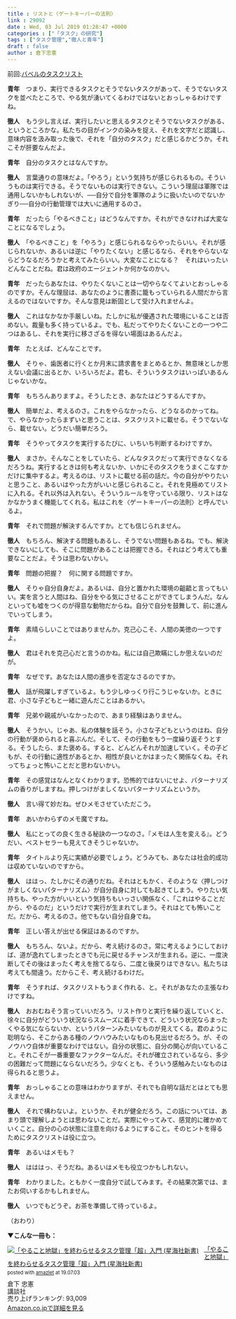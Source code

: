 ```yaml
---
title : リストと〈ゲートキーパーの法則〉
link : 29092
date : Wed, 03 Jul 2019 01:28:47 +0000
categories : ["「タスク」の研究"]
tags : ["タスク管理","徹人と青年"]
draft : false
author : 倉下忠憲
---
```


前回:<a href="https://rashita.net/blog/?p=29085">バベルのタスクリスト</a>

<strong>青年</strong>　つまり、実行できるタスクとそうでないタスクがあって、そうでないタスクを並べたところで、やる気が湧いてくるわけではないとおっしゃるわけですね。

<strong>徹人</strong>　もう少し言えば、実行したいと思えるタスクとそうでないタスクがある、というところかな。私たちの目がインクの染みを捉え、それを文字だと認識し、意味内容を汲み取った後で、それを「自分のタスク」だと感じるかどうか。それこそが肝要なんだよ。

<strong>青年</strong>　自分のタスクとはなんですか。

<strong>徹人</strong>　言葉通りの意味だよ。「やろう」という気持ちが感じられるもの。そういうものは実行できる。そうでないものは実行できない。こういう理屈は軍隊では通用しないかもしれないが、──自分で自分を軍隊のように扱いたいのでないかぎり──自分の行動管理では大いに通用するのさ。

<strong>青年</strong>　だったら「やるべきこと」はどうなんですか。それができなければ大変なことになるでしょう。

<strong>徹人</strong>　「やるべきこと」を「やろう」と感じられるならやったらいい。それが感じられないか、あるいは逆に「やりたくない」と感じるなら、それをやらないならどうなるだろうかと考えてみたらいい。大変なことになる？　それはいったいどんなことだね。君は政府のエージェントか何かなのかい。

<strong>青年</strong>　だったらあなたは、やりたくないことは一切やらなくてよいとおっしゃるのですか。そんな理屈は、あなたのように書斎に籠もっていられる人間だから言えるのではないですか。そんな意見は断固として受け入れませんよ。

<strong>徹人</strong>　これはなかなか手厳しいね。たしかに私が優遇された環境にいることは否めない。裁量も多く持っているよ。でも、私だってやりたくないことの一つや二つはあるし、それを実行に移さざるを得ない場面はあるんだよ。

<strong>青年</strong>　たとえば、どんなことです。

<strong>徹人</strong>　そりゃ、歯医者に行くとか月末に請求書をまとめるとか、無意味としか思えない会議に出るとか、いろいろだよ。君も、そういうタスクはいっぱいあるんじゃないかな。

<strong>青年</strong>　もちろんありますよ。そうしたとき、あなたはどうするんですか。

<strong>徹人</strong>　簡単だよ、考えるのさ。これをやらなかったら、どうなるのかってね。で、やらなかったらまずいと思うことは、タスクリストに載せる。そうでないなら、載せない。どうだい簡単だろう。

<strong>青年</strong>　そうやってタスクを実行するたびに、いちいち判断するわけですか。

<strong>徹人</strong>　まさか。そんなことをしていたら、どんなタスクだって実行できなくなるだろうね。実行するときは何も考えないか、いかにそのタスクをうまくこなすかだけに集中するよ。考えるのは、リストに載せる前の話だ。今の自分がやりたいと思うこと、あるいはやった方がいいと感じられること。それを見極めてリストに入れる。それ以外は入れない。そういうルールを守っている限り、リストはなかなかうまく機能してくれる。私はこれを〈ゲートキーパーの法則〉と呼んでいるよ。

<strong>青年</strong>　それで問題が解決するんですか。とても信じられません。

<strong>徹人</strong>　もちろん、解決する問題もあるし、そうでない問題もあるね。でも、解決できないにしても、そこに問題があることは把握できる。それはどう考えても重要なことだよ。そうは思わないかい。

<strong>青年</strong>　問題の把握？　何に関する問題ですか。

<strong>徹人</strong>　そりゃ自分自身だよ。あるいは、自分と置かれた環境の齟齬と言ってもいい。実を言うと人間はね、自分をやる気にさせることができてしまうんだ。なんといっても嘘をつくのが得意な動物だからね。自分で自分を鼓舞して、前に進んでいってしまう。

<strong>青年</strong>　素晴らしいことではありませんか。克己心こそ、人間の美徳の一つですよ。

<strong>徹人</strong>　君はそれを克己心だと言うのかね。私には自己欺瞞にしか思えないのだが。

<strong>青年</strong>　なぜです。あなたは人間の進歩を否定なさるのですか。

<strong>徹人</strong>　話が飛躍しすぎているよ。もう少しゆっくり行こうじゃないか。ときに君、小さな子どもと一緒に遊んだことはあるかい。

<strong>青年</strong>　兄弟や親戚がいなかったので、あまり経験はありません。

<strong>徹人</strong>　そうかい。じゃあ、私の体験を話そう。小さな子どもというのはね、自分の行動が褒められると喜ぶんだ。そして、その行動をもう一度繰り返そうとする。そうしたら、また褒める。すると、どんどんそれが加速していく。その子どもが、その行動に適性があるとか、相性が良いとかはまったく関係なくね。それってちょっと怖いことだと思わないかい。

<strong>青年</strong>　その感覚はなんとなくわかります。恐怖的ではないにせよ、パターナリズムの香りがしますね。押しつけがましくないパターナリズムというか。

<strong>徹人</strong>　言い得て妙だね。ぜひメモさせていただこう。

<strong>青年</strong>　あいかわらずのメモ魔ですね。

<strong>徹人</strong>　私にとっての良く生きる秘訣の一つなのさ。『メモは人生を変える』。どうだい、ベストセラーも見えてきそうじゃないか。

<strong>青年</strong>　タイトルより先に実績が必要でしょう。どうみても、あなたは社会的成功は収めていないのですから。

<strong>徹人</strong>　ははっ、たしかにその通りだね。それはともかく、そのような〈押しつけがましくないパターナリズム〉が自分自身に対しても起きてしまう。やりたい気持ちも、やった方がいいという気持ちもいっさい関係なく、「これはやることだから、やるのだ」というだけで実行が生まれてしまう。それはとても怖いことだ。だから、考えるのさ。他でもない自分自身でね。

<strong>青年</strong>　正しい答えが出せる保証はあるのですか。

<strong>徹人</strong>　もちろん、ないよ。だから、考え続けるのさ。常に考えるようにしておけば、道が逸れてしまったときでも元に戻せるチャンスが生まれる。逆に、一度決断してその後はまったく考えを捨てるなら、二度と後戻りはできない。私たちは考えても間違う。だからこそ、考え続けるわけだ。

<strong>青年</strong>　そうすれば、タスクリストもうまく作れる、と。それがあなたの主張なわけですね。

<strong>徹人</strong>　おおむねそう言っていいだろう。リスト作りと実行を繰り返していくと、徐々に自分がどういう状況ならスムーズに着手できて、どういう状況ならまったくやる気にならないか、というパターンみたいなものが見えてくる。君のように聡明なら、そこからある種のノウハウみたいなものも見出せるだろう。が、そのノウハウ自体が重要なわけではない。自分の状態に、自分の関心が向いていること。それこそが一番重要なファクターなんだ。それが確立されているなら、多少の困難だって問題にならないだろう。少なくとも、そういう感触みたいなものは得られると思うよ。

<strong>青年</strong>　おっしゃることの意味はわかりますが、それでも自明な話だとはとても思えません。

<strong>徹人</strong>　それで構わないよ。というか、それが健全だろう。この話については、あまり頭で理解しようとは思わないことだ。実際にやってみて、感覚的に確かめていくこと。自分の心の状態に注意を向けるようにすること。そのヒントを得るためにタスクリストは役に立つ。

<strong>青年</strong>　あるいはメモも？

<strong>徹人</strong>　はははっ、そうだね。あるいはメモも役立つかもしれない。

<strong>青年</strong>　わかりました。ともかく一度自分で試してみます。その結果次第では、またお伺いするかもしれません。

<strong>徹人</strong>　いつでもどうぞ。お茶を準備して待っているよ。

（おわり）

<strong>▼こんな一冊も：</strong>

<div class="amazlet-box" style="margin-bottom:0px;"><div class="amazlet-image" style="float:left;margin:0px 12px 1px 0px;"><a href="http://www.amazon.co.jp/exec/obidos/ASIN/4065151562/rashita1000-22/ref=nosim/" name="amazletlink" target="_blank" rel="noopener noreferrer"><img src="https://images-fe.ssl-images-amazon.com/images/I/31yz41bTULL._SL160_.jpg" alt="「やること地獄」を終わらせるタスク管理「超」入門 (星海社新書)" style="border: none;" /></a></div><div class="amazlet-info" style="line-height:120%; margin-bottom: 10px"><div class="amazlet-name" style="margin-bottom:10px;line-height:120%"><a href="http://www.amazon.co.jp/exec/obidos/ASIN/4065151562/rashita1000-22/ref=nosim/" name="amazletlink" target="_blank" rel="noopener noreferrer">「やること地獄」を終わらせるタスク管理「超」入門 (星海社新書)</a><div class="amazlet-powered-date" style="font-size:80%;margin-top:5px;line-height:120%">posted with <a href="http://www.amazlet.com/" title="amazlet" target="_blank" rel="noopener noreferrer">amazlet</a> at 19.07.03</div></div><div class="amazlet-detail">倉下 忠憲 <br />講談社 <br />売り上げランキング: 93,009<br /></div><div class="amazlet-sub-info" style="float: left;"><div class="amazlet-link" style="margin-top: 5px"><a href="http://www.amazon.co.jp/exec/obidos/ASIN/4065151562/rashita1000-22/ref=nosim/" name="amazletlink" target="_blank" rel="noopener noreferrer">Amazon.co.jpで詳細を見る</a></div></div></div><div class="amazlet-footer" style="clear: left"></div></div>
